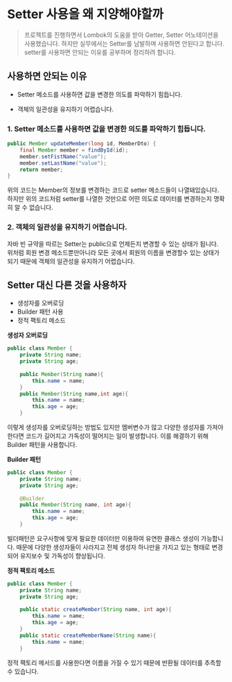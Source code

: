 # Setter 사용을 왜 지양해야할까

> 프로젝트를 진행하면서 Lombok의 도움을 받아 Getter, Setter 어노테이션을 사용했습니다. 하지만 실무에서는 Setter를 남발하며 사용하면 안된다고 합니다. setter를 사용하면 안되는 이유를 공부하며 정리하려 합니다.



## 사용하면 안되는 이유

- Setter 메소드를 사용하면 값을 변경한 의도를 파악하기 힘듭니다.

- 객체의 일관성을 유지하기 어렵습니다.



### 1. Setter 메소드를 사용하면 값을 변경한 의도를 파악하기 힘듭니다.



```java
public Member updateMember(long id, MemberDto) {
    final Member member = findById(id);
    member.setFistName("value");
    member.setLastName("value");
    return member;
}
```

위의 코드는 Member의 정보를 변경하는 코드로 setter 메소드들이 나열돼있습니다. 하지만 위의 코드처럼 setter를 나열한 것만으로 어떤 의도로 데이터를 변경하는지 명확히 알 수 없습니다.



### 2. **객체의 일관성을 유지하기 어렵습니다.**

자바 빈 규약을 따르는 Setter는 public으로 언제든지 변경할 수 있는 상태가 됩니다. 위처럼 회원 변경 메소드뿐만아니라 모든 곳에서 회원의 이름을 변경할수 있는 상태가 되기 때문에 객체의 일관성을 유지하기 어렵습니다.





## Setter 대신 다른 것을 사용하자

- 생성자를 오버로딩
- Builder 패턴 사용
- 정적 팩토리 메소드



**생성자 오버로딩**

```java
public class Member {
    private String name;
    private String age;
    
    public Member(String name){
    	this.name = name;
    }
    public Member(String name,int age){
    	this.name = name;
    	this.age = age;
    }
```

이렇게 생성자를 오버로딩하는 방법도 있지만 멤버변수가 많고 다양한 생성자를 가져야 한다면 코드가 길어지고 가독성이 떨어지는 일이 발생합니다. 이를 해결하기 위해 Builder 패턴을 사용합니다.



**Builder 패턴**

```java
public class Member {
    private String name;
    private String age;
    
    @Builder
    public Member(String name, int age){
    	this.name = name;
        this.age = age;
    }
```

빌더패턴은 요구사항에 맞게 필요한 데이터만 이용하여 유연한 클래스 생성이 가능합니다. 때문에 다양한 생성자들이 사라지고 전체 생성자 하나만을 가지고 있는 형태로 변경되어 유지보수 및 가독성이 향상됩니다.



**정적 팩토리 메소드**

```java
public class Member {
    private String name;
    private String age;
    
    public static createMember(String name, int age){
    	this.name = name;
        this.age = age;
    }
    public static createMemberName(String name){
    	this.name = name;
    }
```

정적 팩토리 메서드를 사용한다면 이름을 가질 수 있기 때문에 반환될 데이터를 추측할 수 있습니다.